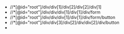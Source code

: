 * //*[@id="root"]/div/div[1]/div[2]/div[2]/div[1]
* //*[@id="root"]/div/div/div[1]/div[1]/div/form
* //*[@id="root"]/div/div/div[1]/div[1]/div/form/button
* //*[@id="root"]/div/div[3]/div[2]/div/div[2]/div/button
* 
